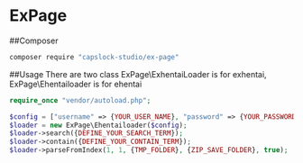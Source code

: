 ExPage
======

##Composer
```sh
composer require "capslock-studio/ex-page"
```

##Usage
There are two class ExPage\ExhentaiLoader is for exhentai, ExPage\Ehentailoader is for ehentai

```php
require_once "vendor/autoload.php";

$config = ["username" => {YOUR_USER_NAME}, "password" => {YOUR_PASSWORD}];    
$loader = new ExPage\Ehentailoader($config);
$loader->search({DEFINE_YOUR_SEARCH_TERM});
$loader->contain({DEFINE_YOUR_CONTAIN_TERM});
$loader->parseFromIndex(1, 1, {TMP_FOLDER}, {ZIP_SAVE_FOLDER}, true);
```
